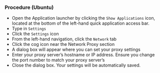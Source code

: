 ### Procedure (Ubuntu)

* Open the Application launcher by clicking the `Show Applications` icon, located at the bottom of the left-hand quick application access bar.
* Type in `Settings`
* Click the `Settings` icon
* From the left-hand navigation, click the `Network` tab
* Click the cog icon near the Network Proxy section
* A dialog box will appear where you can set your proxy settings
* Enter your proxy server’s hostname or IP address. Ensure you change the port number to match your proxy server’s
* Close the dialog box. Your settings will be automatically saved.
